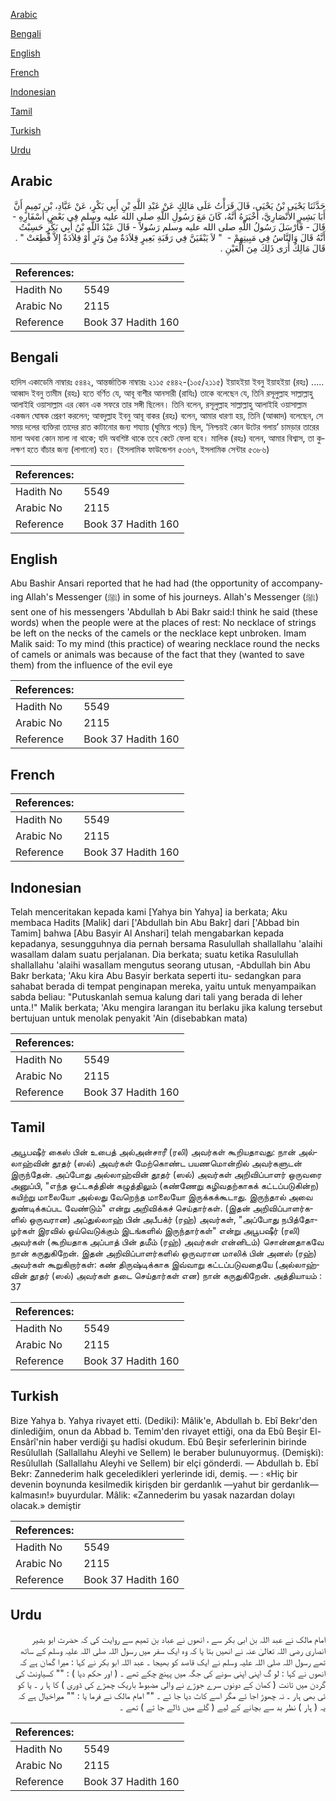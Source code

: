 [Arabic](#arabic)

[Bengali](#bengali)

[English](#english)

[French](#french)

[Indonesian](#indonesian)

[Tamil](#tamil)

[Turkish](#turkish)

[Urdu](#urdu)

## Arabic


<div dir="rtl" lang="ar" style={{fontSize:'larger',backgroundColor:'#f8f9fa',padding:20}}>
حَدَّثَنَا يَحْيَى بْنُ يَحْيَى، قَالَ قَرَأْتُ عَلَى مَالِكٍ عَنْ عَبْدِ اللَّهِ بْنِ أَبِي بَكْرٍ، عَنْ عَبَّادِ، بْنِ تَمِيمٍ أَنَّ أَبَا بَشِيرٍ الأَنْصَارِيَّ، أَخْبَرَهُ أَنَّهُ، كَانَ مَعَ رَسُولِ اللَّهِ صلى الله عليه وسلم فِي بَعْضِ أَسْفَارِهِ - قَالَ - فَأَرْسَلَ رَسُولُ اللَّهِ صلى الله عليه وسلم رَسُولاً - قَالَ عَبْدُ اللَّهِ بْنُ أَبِي بَكْرٍ حَسِبْتُ أَنَّهُ قَالَ وَالنَّاسُ فِي مَبِيتِهِمْ - ‏ "‏ لاَ يَبْقَيَنَّ فِي رَقَبَةِ بَعِيرٍ قِلاَدَةٌ مِنْ وَتَرٍ أَوْ قِلاَدَةٌ إِلاَّ قُطِعَتْ ‏"‏ ‏.‏ قَالَ مَالِكٌ أُرَى ذَلِكَ مِنَ الْعَيْنِ ‏.‏
</div>
<div style={{backgroundColor:'#f8f9fa',padding:20, marginBottom: 10}}><table> <thead> <tr> <th>References:</th> <th></th> </tr> </thead> <tbody><tr><td>Hadith No</td><td>5549</td></tr><tr><td>Arabic No</td><td>2115</td></tr><tr><td>Reference</td><td>Book 37 Hadith 160</td></tr></tbody></table></div>

## Bengali


<div dir="ltr" lang="bn" style={{fontSize:'larger',backgroundColor:'#f8f9fa',padding:20}}>
হাদিস একাডেমি নাম্বারঃ ৫৪৪২, আন্তর্জাতিক নাম্বারঃ ২১১৫ ৫৪৪২-(১০৫/২১১৫) ইয়াহইয়া ইবনু ইয়াহইয়া (রহঃ) ..... আব্বাদ ইবনু তামীম (রহঃ) হতে বর্ণিত যে, আবূ বাশীর আনসারী (রাযিঃ) তাকে বলেছেন যে, তিনি রসূলুল্লাহ সাল্লাল্লাহু আলাইহি ওয়াসাল্লাম এর কোন এক সফরে তার সঙ্গী ছিলেন। তিনি বলেন, রসূলুল্লাহ সাল্লাল্লাহু আলাইহি ওয়াসাল্লাম একজন ঘোষক প্রেরণ করলেন; আবদুল্লাহ ইবনু আবূ বাকর (রহঃ) বলেন, আমার ধারণা হয়, তিনি (আব্বাদ) বলেছেন, সে সময় দলের ব্যক্তিরা তাদের রাত কাটানোর জন্য শয্যায় (ঘুমিয়ে পড়ে) ছিল, ‘নিশ্চয়ই কোন উটের গলায়’ চামড়ার তারের মালা অথবা কোন মালা না থাকে; যদি অবশিষ্ট থাকে তবে কেটে ফেলা হবে। মালিক (রহঃ) বলেন, আমার বিশ্বাস, তা কুলক্ষণ হতে বাঁচার জন্য (লাগানো) হত। (ইসলামিক ফাউন্ডেশন ৫৩৬৭, ইসলামিক সেন্টার ৫৩৮৬)
</div>
<div style={{backgroundColor:'#f8f9fa',padding:20, marginBottom: 10}}><table> <thead> <tr> <th>References:</th> <th></th> </tr> </thead> <tbody><tr><td>Hadith No</td><td>5549</td></tr><tr><td>Arabic No</td><td>2115</td></tr><tr><td>Reference</td><td>Book 37 Hadith 160</td></tr></tbody></table></div>

## English


<div dir="ltr" lang="en" style={{fontSize:'larger',backgroundColor:'#f8f9fa',padding:20}}>
Abu Bashir Ansari reported that he had had (the opportunity of accompanying Allah's Messenger (ﷺ) in some of his journeys. Allah's Messenger (ﷺ) sent one of his messengers 'Abdullah b Abi Bakr said:I think he said (these words) when the people were at the places of rest: No necklace of strings be left on the necks of the camels or the necklace kept unbroken. Imam Malik said: To my mind (this practice) of wearing necklace round the necks of camels or animals was because of the fact that they (wanted to save them) from the influence of the evil eye
</div>
<div style={{backgroundColor:'#f8f9fa',padding:20, marginBottom: 10}}><table> <thead> <tr> <th>References:</th> <th></th> </tr> </thead> <tbody><tr><td>Hadith No</td><td>5549</td></tr><tr><td>Arabic No</td><td>2115</td></tr><tr><td>Reference</td><td>Book 37 Hadith 160</td></tr></tbody></table></div>

## French


<div dir="ltr" lang="fr" style={{fontSize:'larger',backgroundColor:'#f8f9fa',padding:20}}>

</div>
<div style={{backgroundColor:'#f8f9fa',padding:20, marginBottom: 10}}><table> <thead> <tr> <th>References:</th> <th></th> </tr> </thead> <tbody><tr><td>Hadith No</td><td>5549</td></tr><tr><td>Arabic No</td><td>2115</td></tr><tr><td>Reference</td><td>Book 37 Hadith 160</td></tr></tbody></table></div>

## Indonesian


<div dir="ltr" lang="id" style={{fontSize:'larger',backgroundColor:'#f8f9fa',padding:20}}>
Telah menceritakan kepada kami [Yahya bin Yahya] ia berkata; Aku membaca Hadits [Malik] dari ['Abdullah bin Abu Bakr] dari ['Abbad bin Tamim] bahwa [Abu Basyir Al Anshari] telah mengabarkan kepada kepadanya, sesungguhnya dia pernah bersama Rasulullah shallallahu 'alaihi wasallam dalam suatu perjalanan. Dia berkata; suatu ketika Rasulullah shallallahu 'alaihi wasallam mengutus seorang utusan, -Abdullah bin Abu Bakr berkata; 'Aku kira Abu Basyir berkata seperti itu- sedangkan para sahabat berada di tempat penginapan mereka, yaitu untuk menyampaikan sabda beliau: "Putuskanlah semua kalung dari tali yang berada di leher unta.!" Malik berkata; 'Aku mengira larangan itu berlaku jika kalung tersebut bertujuan untuk menolak penyakit 'Ain (disebabkan mata)
</div>
<div style={{backgroundColor:'#f8f9fa',padding:20, marginBottom: 10}}><table> <thead> <tr> <th>References:</th> <th></th> </tr> </thead> <tbody><tr><td>Hadith No</td><td>5549</td></tr><tr><td>Arabic No</td><td>2115</td></tr><tr><td>Reference</td><td>Book 37 Hadith 160</td></tr></tbody></table></div>

## Tamil


<div dir="ltr" lang="ta" style={{fontSize:'larger',backgroundColor:'#f8f9fa',padding:20}}>
அபூபஷீர் கைஸ் பின் உபைத் அல்அன்சாரீ (ரலி) அவர்கள் கூறியதாவது: நான் அல்லாஹ்வின் தூதர் (ஸல்) அவர்கள் மேற்கொண்ட பயணமொன்றில் அவர்களுடன் இருந்தேன். அப்போது அல்லாஹ்வின் தூதர் (ஸல்) அவர்கள் அறிவிப்பாளர் ஒருவரை அனுப்பி, "எந்த ஒட்டகத்தின் கழுத்திலும் (கண்ணேறு கழிவதற்காகக் கட்டப்படுகின்ற) கயிற்று மாலையோ அல்லது வேறெந்த மாலையோ இருக்கக்கூடாது. இருந்தால் அவை துண்டிக்கப்பட வேண்டும்" என்று அறிவிக்கச் செய்தார்கள். (இதன் அறிவிப்பாளர்களில் ஒருவரான) அப்துல்லாஹ் பின் அபீபக்ர் (ரஹ்) அவர்கள், "அப்போது நபித்தோழர்கள் இரவில் ஓய்வெடுக்கும் இடங்களில் இருந்தார்கள்" என்று அபூபஷீர் (ரலி) அவர்கள் (கூறியதாக அப்பாத் பின் தமீம் (ரஹ்) அவர்கள் என்னிடம்) சொன்னதாகவே நான் கருதுகிறேன். இதன் அறிவிப்பாளர்களில் ஒருவரான மாலிக் பின் அனஸ் (ரஹ்) அவர்கள் கூறுகிறார்கள்: கண் திருஷ்டிக்காக இவ்வாறு கட்டப்படுவதையே (அல்லாஹ்வின் தூதர் (ஸல்) அவர்கள் தடை செய்தார்கள் என) நான் கருதுகிறேன். அத்தியாயம் : 37
</div>
<div style={{backgroundColor:'#f8f9fa',padding:20, marginBottom: 10}}><table> <thead> <tr> <th>References:</th> <th></th> </tr> </thead> <tbody><tr><td>Hadith No</td><td>5549</td></tr><tr><td>Arabic No</td><td>2115</td></tr><tr><td>Reference</td><td>Book 37 Hadith 160</td></tr></tbody></table></div>

## Turkish


<div dir="ltr" lang="tr" style={{fontSize:'larger',backgroundColor:'#f8f9fa',padding:20}}>
Bize Yahya b. Yahya rivayet etti. (Dediki): Mâlik'e, Abdullah b. Ebî Bekr'den dinlediğim, onun da Abbad b. Temim'den ri­vayet ettiği, ona da Ebû Beşir El-Ensârî'nin haber verdiği şu hadîsi okudum. Ebû Beşir seferlerinin birinde Resûlullah (Sallallahu Aleyhi ve Sellem) le beraber bulunuyormuş. (Demişki): Resûlullah (Sallallahu Aleyhi ve Sellem) bir elçi gönderdi. — Abdullah b. Ebî Bekr: Zannederim halk geceledikleri yerlerinde idi, demiş. — : «Hiç bir devenin boynunda kesilmedik kirişden bir gerdanlık —yahut bir gerdanlık— kalmasın!» buyurdular. Mâlik: «Zannederim bu yasak nazardan dolayı olacak.» demiştir
</div>
<div style={{backgroundColor:'#f8f9fa',padding:20, marginBottom: 10}}><table> <thead> <tr> <th>References:</th> <th></th> </tr> </thead> <tbody><tr><td>Hadith No</td><td>5549</td></tr><tr><td>Arabic No</td><td>2115</td></tr><tr><td>Reference</td><td>Book 37 Hadith 160</td></tr></tbody></table></div>

## Urdu


<div dir="rtl" lang="ur" style={{fontSize:'larger',backgroundColor:'#f8f9fa',padding:20}}>
امام مالک نے عبد اللہ بن ابی بکر سے ، انھوں نے عباد بن تمیم سے روایت کی کہ حضرت ابو بشیر انصاری رضی اللہ تعالیٰ عنہ نے انھیں بتا یا کہ وہ ایک سفر میں رسول اللہ صلی اللہ علیہ وسلم کے ساتھ تھے رسول اللہ صلی اللہ علیہ وسلم نے ایک قاصد کو بھیجا ۔ عبد اللہ ابو بکر نے کہا : میرا گمان ہے کہ انھوں نے کہا : لو گ اپنی اپنی سونے کی جگہ میں پہنچ چکے تھے ۔ ( اور حکم دیا ) : "" کسیاونٹ کی گردن میں تانت ( کمان کے دونوں سرے جوڑے نے والی مضبوط باریک چمڑے کی ڈوری ) کا ہا ر ۔ یا کو ئی بھی ہار ۔ نہ چھوڑ اجا ئے مگر اسے کاٹ دیا جا ئے ۔ "" امام مالک نے فرما یا : "" میراخیال ہے کہ یہ ( ہار ) نظر بد سے بچانے کے لیے ( گلے میں ڈالے جا تے ) تھے ۔
</div>
<div style={{backgroundColor:'#f8f9fa',padding:20, marginBottom: 10}}><table> <thead> <tr> <th>References:</th> <th></th> </tr> </thead> <tbody><tr><td>Hadith No</td><td>5549</td></tr><tr><td>Arabic No</td><td>2115</td></tr><tr><td>Reference</td><td>Book 37 Hadith 160</td></tr></tbody></table></div>